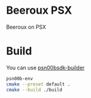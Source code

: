 # Beeroux PSX

Beeroux on PSX

# Build

You can use [psn00bsdk-builder](https://github.com/alex-free/psn00bsdk-builder)

```bash
psn00b-env
cmake --preset default .
cmake --build ./build
```
